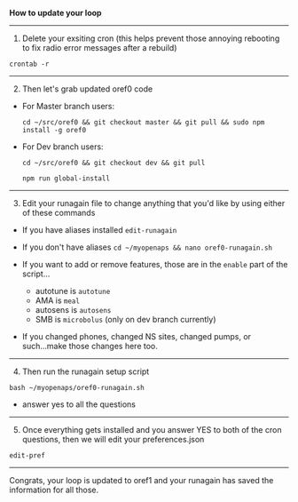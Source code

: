 **How to update your loop**

*******************
1. Delete your exsiting cron (this helps prevent those annoying rebooting to fix radio error messages after a rebuild)

`crontab -r`

********************
2.  Then let's grab updated oref0 code

* For Master branch users:

  `cd ~/src/oref0 && git checkout master && git pull && sudo npm install -g oref0`

* For Dev branch users: 

  `cd ~/src/oref0 && git checkout dev && git pull`
  
  `npm run global-install`

********************
3.  Edit your runagain file to change anything that you'd like by using either of these commands

* If you have aliases installed `edit-runagain`
* If you don't have aliases `cd ~/myopenaps && nano oref0-runagain.sh`

* If you want to add or remove features, those are in the `enable` part of the script...

  * autotune is `autotune`
  * AMA is `meal`
  * autosens is `autosens`
  * SMB is `microbolus` (only on dev branch currently)

* If you changed phones, changed NS sites, changed pumps, or such...make those changes here too.

********************
4. Then run the runagain setup script

`bash ~/myopenaps/oref0-runagain.sh`

* answer yes to all the questions
********************
5. Once everything gets installed and you answer YES to both of the cron questions, then we will edit your preferences.json

`edit-pref`

********************
Congrats, your loop is updated to oref1 and your runagain has saved the information for all those.
